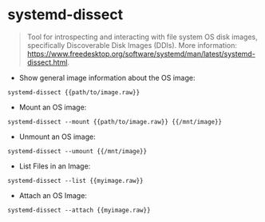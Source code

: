 # systemd-dissect
> Tool for introspecting and interacting with file system OS disk images, specifically Discoverable Disk Images (DDIs).
> More information: <https://www.freedesktop.org/software/systemd/man/latest/systemd-dissect.html>.

- Show general image information about the OS image:

`systemd-dissect {{path/to/image.raw}}`

- Mount an OS image:

`systemd-dissect --mount {{path/to/image.raw}} {{/mnt/image}}`

- Unmount an OS image:

`systemd-dissect --umount {{/mnt/image}}`

- List Files in an Image:

`systemd-dissect --list {{myimage.raw}}`

- Attach an OS Image:

`systemd-dissect --attach {{myimage.raw}}`
